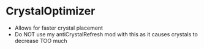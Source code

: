 # CrystalOptimizer
+ Allows for faster crystal placement
+ Do NOT use my antiCrystalRefresh mod with this as it causes crystals to decrease TOO much
